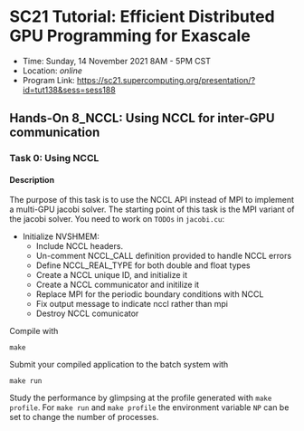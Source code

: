 # SC21 Tutorial: Efficient Distributed GPU Programming for Exascale

-   Time: Sunday, 14 November 2021 8AM - 5PM CST
-   Location: *online*
-   Program Link: https://sc21.supercomputing.org/presentation/?id=tut138&sess=sess188


## Hands-On 8\_NCCL: Using NCCL for inter-GPU communication

### Task 0: Using NCCL

#### Description

The purpose of this task is to use the NCCL API instead of MPI to implement a multi-GPU jacobi solver. The starting point of this task is the MPI variant of the jacobi solver. You need to work on `TODOs` in `jacobi.cu`:

- Initialize NVSHMEM:
  - Include NCCL headers.
  - Un-comment NCCL\_CALL definition provided to handle NCCL errors
  - Define NCCL\_REAL\_TYPE for both double and float types
  - Create a NCCL unique ID, and initialize it
  - Create a NCCL communicator and initilize it 
  - Replace MPI for the periodic boundary conditions with NCCL 
  - Fix output message to indicate nccl rather than mpi
  - Destroy NCCL comunicator

Compile with

``` {.bash}
make
```

Submit your compiled application to the batch system with

``` {.bash}
make run
```

Study the performance by glimpsing at the profile generated with
`make profile`. For `make run` and `make profile` the environment variable `NP` can be set to change the number of processes.

